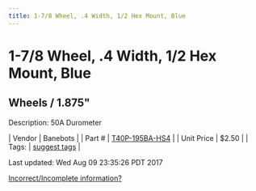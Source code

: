```yaml
---
title: 1-7/8 Wheel, .4 Width, 1/2 Hex Mount, Blue
---
```


# 1-7/8 Wheel, .4 Width, 1/2 Hex Mount, Blue
## Wheels / 1.875"
Description: 	50A Durometer 

| Vendor | Banebots | 
| Part # | [T40P-195BA-HS4](http://www.banebots.com/category/T40P-1875.html) | 
| Unit Price | $2.50 | 
| Tags: | [suggest tags](https://docs.google.com/forms/d/e/1FAIpQLSeWyY8v3RgOty-MyWmh9U0iivNYN_molChYyS-0U-o-kOAv_g/viewform) | 

Last updated: Wed Aug 09 23:35:26 PDT 2017

 [Incorrect/Incomplete information?](https://docs.google.com/forms/d/e/1FAIpQLSeWyY8v3RgOty-MyWmh9U0iivNYN_molChYyS-0U-o-kOAv_g/viewform)